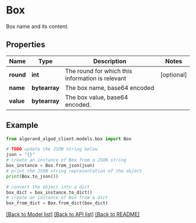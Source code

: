 # Box

Box name and its content.

## Properties

Name | Type | Description | Notes
------------ | ------------- | ------------- | -------------
**round** | **int** | The round for which this information is relevant | [optional] 
**name** | **bytearray** | The box name, base64 encoded | 
**value** | **bytearray** | The box value, base64 encoded. | 

## Example

```python
from algorand_algod_client.models.box import Box

# TODO update the JSON string below
json = "{}"
# create an instance of Box from a JSON string
box_instance = Box.from_json(json)
# print the JSON string representation of the object
print(Box.to_json())

# convert the object into a dict
box_dict = box_instance.to_dict()
# create an instance of Box from a dict
box_from_dict = Box.from_dict(box_dict)
```
[[Back to Model list]](../README.md#documentation-for-models) [[Back to API list]](../README.md#documentation-for-api-endpoints) [[Back to README]](../README.md)


